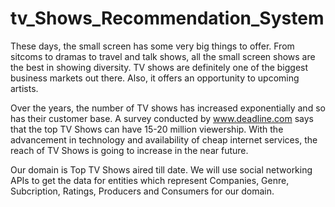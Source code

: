 # tv_Shows_Recommendation_System

These days, the small screen has some very big things to offer. From sitcoms to dramas to travel and talk shows, all the small screen shows are the best in showing diversity. TV shows are definitely one of the biggest business markets out there. Also, it offers an opportunity to upcoming artists.

Over the years, the number of TV shows has increased exponentially and so has their customer base. A survey conducted by www.deadline.com says that the top TV Shows can have 15-20 million viewership. With the advancement in technology and availability of cheap internet services, the reach of TV Shows is going to increase in the near future.

Our domain is Top TV Shows aired till date. We will use social networking APIs to get the data for entities which represent Companies, Genre, Subcription, Ratings, Producers and Consumers for our domain.
